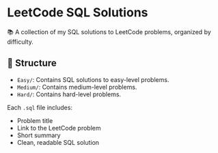 # LeetCode SQL Solutions

📚 A collection of my SQL solutions to LeetCode problems, organized by difficulty.

## 📁 Structure
- `Easy/`: Contains SQL solutions to easy-level problems.
- `Medium/`: Contains medium-level problems.
- `Hard/`: Contains hard-level problems.

Each `.sql` file includes:
- Problem title
- Link to the LeetCode problem
- Short summary
- Clean, readable SQL solution